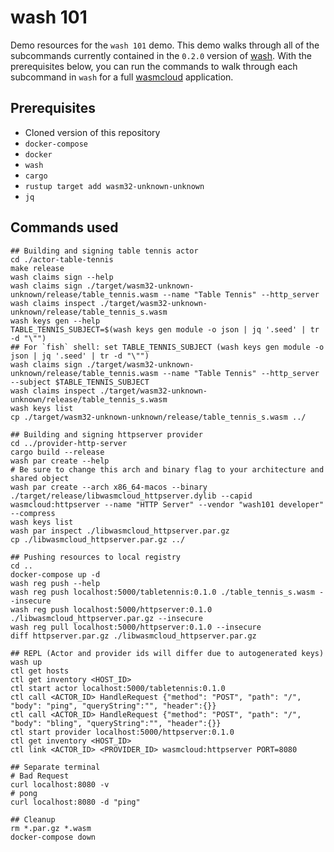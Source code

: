 # wash 101

Demo resources for the `wash 101` demo. This demo walks through all of the subcommands currently contained in the `0.2.0` version of [wash](https://github.com/wasmcloud/wash). With the prerequisites below, you can run the commands to walk through each subcommand in `wash` for a full [wasmcloud](https://github.com/wasmcloud/wasmcloud) application.

## Prerequisites
- Cloned version of this repository
- `docker-compose`
- `docker`
- `wash`
- `cargo`
- `rustup target add wasm32-unknown-unknown`
- `jq`

## Commands used
```shell
## Building and signing table tennis actor
cd ./actor-table-tennis
make release
wash claims sign --help
wash claims sign ./target/wasm32-unknown-unknown/release/table_tennis.wasm --name "Table Tennis" --http_server
wash claims inspect ./target/wasm32-unknown-unknown/release/table_tennis_s.wasm
wash keys gen --help
TABLE_TENNIS_SUBJECT=$(wash keys gen module -o json | jq '.seed' | tr -d "\"")
## For `fish` shell: set TABLE_TENNIS_SUBJECT (wash keys gen module -o json | jq '.seed' | tr -d "\"")
wash claims sign ./target/wasm32-unknown-unknown/release/table_tennis.wasm --name "Table Tennis" --http_server --subject $TABLE_TENNIS_SUBJECT
wash claims inspect ./target/wasm32-unknown-unknown/release/table_tennis_s.wasm
wash keys list
cp ./target/wasm32-unknown-unknown/release/table_tennis_s.wasm ../

## Building and signing httpserver provider
cd ../provider-http-server
cargo build --release
wash par create --help
# Be sure to change this arch and binary flag to your architecture and shared object
wash par create --arch x86_64-macos --binary ./target/release/libwasmcloud_httpserver.dylib --capid wasmcloud:httpserver --name "HTTP Server" --vendor "wash101 developer" --compress
wash keys list
wash par inspect ./libwasmcloud_httpserver.par.gz
cp ./libwasmcloud_httpserver.par.gz ../

## Pushing resources to local registry
cd ..
docker-compose up -d 
wash reg push --help
wash reg push localhost:5000/tabletennis:0.1.0 ./table_tennis_s.wasm --insecure
wash reg push localhost:5000/httpserver:0.1.0 ./libwasmcloud_httpserver.par.gz --insecure
wash reg pull localhost:5000/httpserver:0.1.0 --insecure
diff httpserver.par.gz ./libwasmcloud_httpserver.par.gz

## REPL (Actor and provider ids will differ due to autogenerated keys)
wash up
ctl get hosts
ctl get inventory <HOST_ID>
ctl start actor localhost:5000/tabletennis:0.1.0
ctl call <ACTOR_ID> HandleRequest {"method": "POST", "path": "/", "body": "ping", "queryString":"", "header":{}}
ctl call <ACTOR_ID> HandleRequest {"method": "POST", "path": "/", "body": "bling", "queryString":"", "header":{}}
ctl start provider localhost:5000/httpserver:0.1.0
ctl get inventory <HOST_ID>
ctl link <ACTOR_ID> <PROVIDER_ID> wasmcloud:httpserver PORT=8080

## Separate terminal
# Bad Request
curl localhost:8080 -v
# pong
curl localhost:8080 -d "ping"

## Cleanup
rm *.par.gz *.wasm  
docker-compose down
```
